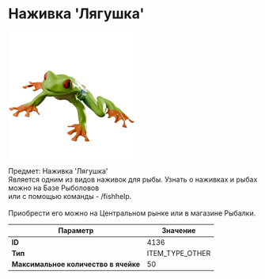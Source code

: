 # Наживка 'Лягушка'

![Item Image](../img/4136.webp?raw=true)

Предмет: Наживка 'Лягушка'<br>Является одним из видов наживок для рыбы. Узнать о наживках и рыбах можно на Базе Рыболовов<br>или с помощью команды - /fishhelp.<br><br>Приобрести его можно на Центральном рынке или в магазине Рыбалки.


| Параметр | Значение |
|----------|----------|
| **ID** | 4136 |
| **Тип** | ITEM_TYPE_OTHER |
| **Максимальное количество в ячейке** | 50 |

